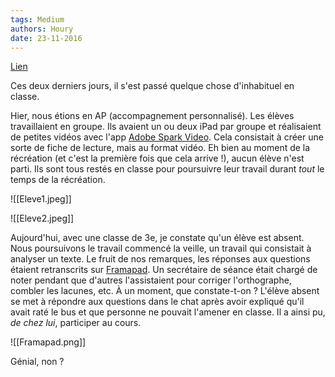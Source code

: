 ```yaml
---
tags: Medium
authors: Houry
date: 23-11-2016
---
```


[Lien](https://medium.com/@yannhoury/double-témoignage-dun-prof-heureux-de-ses-élèves-5f3bbbb99447)

Ces deux derniers jours, il s'est passé quelque chose d'inhabituel en classe.

Hier, nous étions en AP (accompagnement personnalisé). Les élèves travaillaient en groupe. Ils avaient un ou deux iPad par groupe et réalisaient de petites vidéos avec l'app [Adobe Spark Video](https://appsto.re/fr/7vp0Y.i "Adobe Spark Video"). Cela consistait à créer une sorte de fiche de lecture, mais au format vidéo. Eh bien au moment de la récréation (et c'est la première fois que cela arrive !), aucun élève n'est parti. Ils sont tous restés en classe pour poursuivre leur travail durant _tout_ le temps de la récréation.

![[Eleve1.jpeg]]

![[Eleve2.jpeg]]

Aujourd'hui, avec une classe de 3e, je constate qu'un élève est absent. Nous poursuivons le travail commencé la veille, un travail qui consistait à analyser un texte. Le fruit de nos remarques, les réponses aux questions étaient retranscrits sur [Framapad](https://framapad.org/ "Framapad"). Un secrétaire de séance était chargé de noter pendant que d'autres l'assistaient pour corriger l'orthographe, combler les lacunes, etc. À un moment, que constate-t-on ? L'élève absent se met à répondre aux questions dans le chat après avoir expliqué qu'il avait raté le bus et que personne ne pouvait l'amener en classe. Il a ainsi pu, _de chez lui_, participer au cours.

![[Framapad.png]]

Génial, non ?
